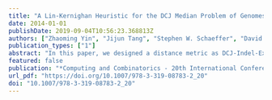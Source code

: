 ```yaml
---
title: "A Lin-Kernighan Heuristic for the DCJ Median Problem of Genomes with Unequal Contents"
date: 2014-01-01
publishDate: 2019-09-04T10:56:23.368813Z
authors: ["Zhaoming Yin", "Jijun Tang", "Stephen W. Schaeffer", "David A. Bader"]
publication_types: ["1"]
abstract: "In this paper, we designed a distance metric as DCJ-Indel-Exemplar distance to estimate the dissimilarity between two genomes with unequal contents (with gene insertions/deletions (Indels) and duplications). Based on the aforementioned distance metric, we proposed the DCJ-Indel-Exemplar median problem, to find a median genome that minimize the DCJ-Indel-Exemplar distance between this genome and the given three genomes. We adapted Lin-Kernighan (LK) heuristic to calculate the median quickly by utilizing the features of adequate sub-graph decomposition and search space reduction technologies. Experimental results on simulated gene order data indicate that our distance estimator can closely estimate the real number of rearrangement events; while compared with the exact solver using equal content genomes, our median solver can get very accurate results as well. More importantly, our median solver can deal with Indels and duplications and generates results very close to the synthetic cumulative number of evolutionary events."
featured: false
publication: "*Computing and Combinatorics - 20th International Conference, COCOON 2014, Atlanta, GA, USA, August 4-6, 2014. Proceedings*"
url_pdf: "https://doi.org/10.1007/978-3-319-08783-2_20"
doi: "10.1007/978-3-319-08783-2_20"
---
```


